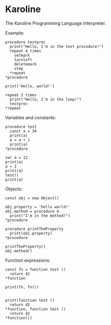 # Karoline
The Karoline Programming Language Interpreter.

Example:

```
procedure testproc
  print("Hello, I'm in the test procedure!")
  repeat 4 times
    setmark
    turnleft
    deletemark
    step
  *repeat
*procedure

print('Hello, world!')

repeat 2 times
  print("Hello, I'm in the loop!")
  testproc
*repeat
```

Variables and constants:
```
procedure test
  const a = 34
  print(a)
  a = a + 1
  print(a)
*procedure

var a = 12
print(a)
a = 2
print(a)
test()
print(a)
```

Objects:
```
const obj = new Object()

obj.property = 'hello world!'
obj.method = procedure m
  print("I'm in the method!")
*procedure

procedure printTheProperty
  print(obj.property)
*procedure

printTheProperty()
obj.method()
```

Function expressions:
```
const fn = function test ()
  return 42
*function

print(fn, fn())


print(function test ()
  return 42
*function, function test ()
  return 42
*function())
```

